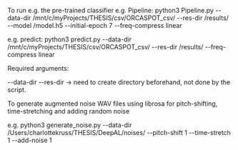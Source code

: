 To run e.g. the pre-trained classifier 
e.g. Pipeline: python3 Pipeline.py --data-dir /mnt/c/myProjects/THESIS/csv/ORCASPOT_csv/ --res-dir /results/ --model /model.h5 --initial-epoch 7 --freq-compress linear

e.g. predict: python3 predict.py --data-dir /mnt/c/myProjects/THESIS/csv/ORCASPOT_csv/ --res-dir /results/ --freq-compress linear

Required arguments:

--data-dir
--res-dir -> need to create directory beforehand, not done by the script.

To generate augmented noise WAV files using librosa for pitch-shifting, time-stretching and adding random noise

e.g. python3 generate_noise.py --data-dir /Users/charlottekruss/THESIS/DeepAL/noises/ --pitch-shift 1 --time-stretch 1 --add-noise 1
